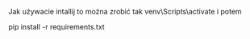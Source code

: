 Jak używacie intallij to można zrobić tak
venv\Scripts\activate i potem 

pip install -r requirements.txt